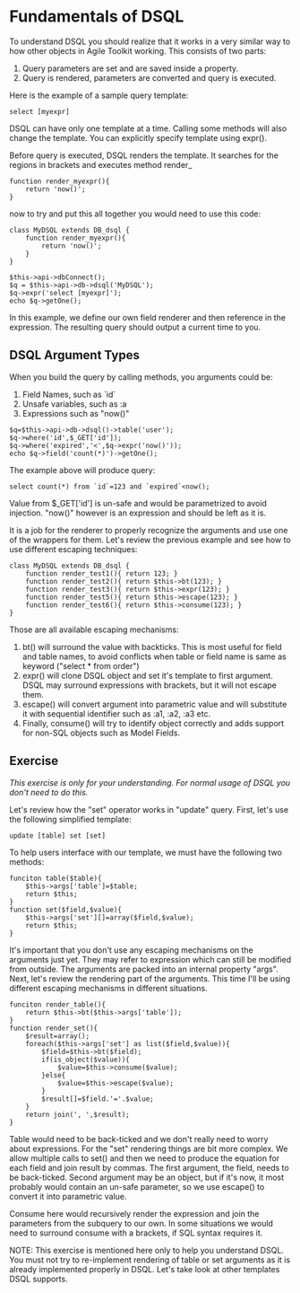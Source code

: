 # Fundamentals of DSQL

To understand DSQL you should realize that it works in a very similar way to how other objects in Agile Toolkit working. This consists of two parts:1. Query parameters are set and are saved inside a property.2. Query is rendered, parameters are converted and query is executed.Here is the example of a sample query template:    select [myexpr]
DSQL can have only one template at a time. Calling some methods will also change the template. You can explicitly specify template using expr().Before query is executed, DSQL renders the template. It searches for the regions in brackets and executes method render_<text in brackets>    function render_myexpr(){	    return 'now()';    }
now to try and put this all together you would need to use this code:```class MyDSQL extends DB_dsql {	function render_myexpr(){		return 'now()';	}} $this->api->dbConnect();$q = $this->api->db->dsql('MyDSQL');$q->expr('select [myexpr]');echo $q->getOne();
```

In this example, we define our own field renderer and then reference in the expression. The resulting query should output a current time to you.## DSQL Argument Types	When you build the query by calling methods, you arguments could be:1. Field Names, such as \`id\`2. Unsafe variables, such as :a3. Expressions such as "now()"```$q=$this->api->db->dsql()->table('user');$q->where('id',$_GET['id']);$q->where('expired','<',$q->expr('now()'));echo $q->field('count(*)')->getOne();
```

The example above will produce query:    select count(*) from `id`=123 and `expired`<now();
Value from $_GET['id'] is un-safe and would be parametrized to avoid injection. "now()" however is an expression and should be left as it is.It is a job for the renderer to properly recognize the arguments and use one of the wrappers for them. Let's review the previous example and see how to use different escaping techniques:```class MyDSQL extends DB_dsql {	function render_test1(){ return 123; }	function render_test2(){ return $this->bt(123); }	function render_test3(){ return $this->expr(123); }	function render_test5(){ return $this->escape(123); }	function render_test6(){ return $this->consume(123); }}
```

Those are all available escaping mechanisms:1. bt() will surround the value with backticks. This is most useful for field and table names, to avoid conflicts when table or field name is same as keyword ("select * from order")2. expr() will clone DSQL object and set it's template to first argument. DSQL may surround expressions with brackets, but it will not escape them.3. escape() will convert argument into parametric value and will substitute it with sequential identifier such as :a1, :a2, :a3 etc.4. Finally, consume() will try to identify object correctly and adds support for non-SQL objects such as Model Fields.## Exercise	*This exercise is only for your understanding. For normal usage of DSQL you don't need to do this.*
Let's review how the "set" operator works in "update" query. First, let's use the following simplified template:    update [table] set [set]
To help users interface with our template, we must have the following two methods:```funciton table($table){	$this->args['table']=$table;	return $this;}function set($field,$value){	$this->args['set'][]=array($field,$value);	return $this;}
```

It's important that you don't use any escaping mechanisms on the arguments just yet. They may refer to expression which can still be modified from outside. The arguments are packed into an internal property "args". Next, let's review the rendering part of the arguments. This time I'll be using different escaping mechanisms in different situations.```funciton render_table(){	return $this->bt($this->args['table']);}function render_set(){	$result=array();	foreach($this->args['set'] as list($field,$value)){		$field=$this->bt($field);		if(is_object($value)){			$value=$this->consume($value);		}else{			$value=$this->escape($value);		}		$result[]=$field.'='.$value;	}	return join(', ',$result);}
```


Table would need to be back-ticked and we don't really need to worry about expressions. For the "set" rendering things are bit more complex. We allow multiple calls to set() and then we need to produce the equation for each field and join result by commas. The first argument, the field, needs to be back-ticked. Second argument may be an object, but if it's now, it most probably would contain an un-safe parameter, so we use escape() to convert it into parametric value.Consume here would recursively render the expression and join the parameters from the subquery to our own. In some situations we would need to surround consume with a brackets, if SQL syntax requires it.NOTE: This exercise is mentioned here only to help you understand DSQL. You must not try to re-implement rendering of table or set arguments as it is already implemented properly in DSQL. Let's take look at other templates DSQL supports.

